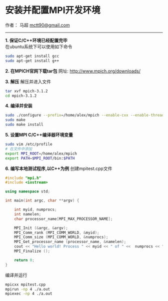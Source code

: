 # 安装并配置MPI开发环境

作者： 马超 mctt90@gmail.com

---

**1. 保证C/C++环境已经配置完毕** <br>
在ubuntu系统下可以使用如下命令
```bash
sudo apt-get install gcc
sudo apt-get install g++
```

**2. 在MPICH官网下载tar包**
网址: http://www.mpich.org/downloads/

**3. 解压**
解压并进入文件
```bash
tar xvf mpich-3.1.2
cd mpich-3.1.2
```
**4. 编译并安装**

```bash
sudo ./configure --prefix=/home/alex/mpich --enable-cxx --enable-threads=multiple --enable-sharedlibs=gcc --with-mpe --disable-f77 --disable-f90 --disable-fortran
sudo make
sudo make install
```
**5. 设置MPI C/C++编译器环境变量**

```bash
sudo vim /etc/profile
# 在文件中添加
export MPI_ROOT=/home/alex/mpich
export PATH=$MPI_ROOT/bin:$PATH
```

**6. 编写本地测试程序,以C++为例**
创建mpitest.cpp文件

```c++
#include "mpi.h"
#include <iostream>

using namespace std;

int main(int argc, char **argv) {

    int myid, numprocs;
    int namelen;
    char processor_name[MPI_MAX_PROCESSOR_NAME];

    MPI_Init (&argc, &argv);
    MPI_Comm_rank (MPI_COMM_WORLD, &myid);
    MPI_Comm_size (MPI_COMM_WORLD, &numprocs);
    MPI_Get_processor_name (processor_name, &namelen);
    cout << "Hello world! Process " << myid << " of " <<  numprocs << " on " << processor_name;
    MPI_Finalize ();

    return 0;
}
```
编译并运行
```bash
mpicxx mpitest.cpp
mpirun -np 4 ./a.out
mpiexec -np 4 ./a.out
```
